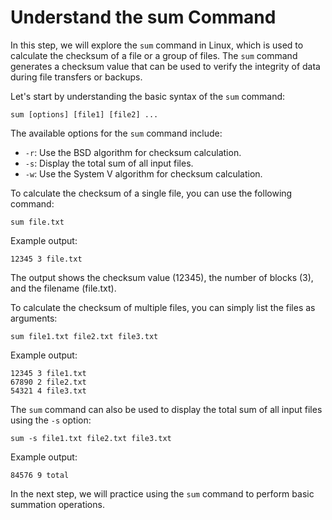 # Understand the sum Command

In this step, we will explore the `sum` command in Linux, which is used to calculate the checksum of a file or a group of files. The `sum` command generates a checksum value that can be used to verify the integrity of data during file transfers or backups.

Let's start by understanding the basic syntax of the `sum` command:

```
sum [options] [file1] [file2] ...
```

The available options for the `sum` command include:

- `-r`: Use the BSD algorithm for checksum calculation.
- `-s`: Display the total sum of all input files.
- `-w`: Use the System V algorithm for checksum calculation.

To calculate the checksum of a single file, you can use the following command:

```
sum file.txt
```

Example output:

```
12345 3 file.txt
```

The output shows the checksum value (12345), the number of blocks (3), and the filename (file.txt).

To calculate the checksum of multiple files, you can simply list the files as arguments:

```
sum file1.txt file2.txt file3.txt
```

Example output:

```
12345 3 file1.txt
67890 2 file2.txt
54321 4 file3.txt
```

The `sum` command can also be used to display the total sum of all input files using the `-s` option:

```
sum -s file1.txt file2.txt file3.txt
```

Example output:

```
84576 9 total
```

In the next step, we will practice using the `sum` command to perform basic summation operations.
